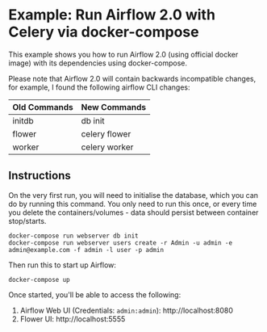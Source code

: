 # Example: Run Airflow 2.0 with Celery via docker-compose

This example shows you how to run Airflow 2.0 (using official docker image) with its dependencies using docker-compose.

Please note that Airflow 2.0 will contain backwards incompatible changes,
for example, I found the following airflow CLI changes:

| Old Commands | New Commands  |
|--------------|---------------|
| initdb       | db init       |
| flower       | celery flower |
| worker       | celery worker |

## Instructions

On the very first run, you will need to initialise the database, which you can do by running this command. You only need
to run this once, or every time you delete the containers/volumes - data should persist between container stop/starts.
```
docker-compose run webserver db init
docker-compose run webserver users create -r Admin -u admin -e admin@example.com -f admin -l user -p admin
```

Then run this to start up Airflow:
```
docker-compose up
```

Once started, you'll be able to access the following:
1. Airflow Web UI (Credentials: `admin:admin`): http://localhost:8080
1. Flower UI: http://localhost:5555
